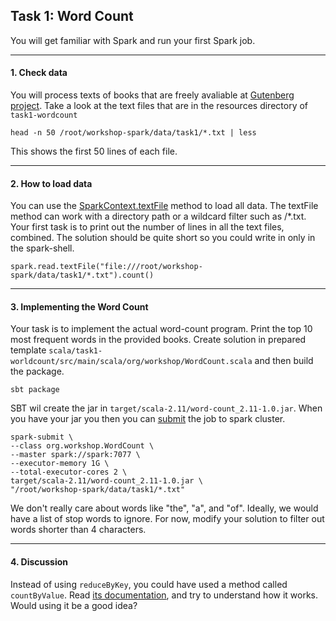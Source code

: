 ## Task 1: Word Count

You will get familiar with Spark and run your first Spark job.
___

#### 1. Check data
  You will process texts of books that are freely avaliable at [Gutenberg project](http://www.gutenberg.org/). Take a look at the text files that are in the resources directory of ```task1-wordcount```
  ```
  head -n 50 /root/workshop-spark/data/task1/*.txt | less
  ```
  This shows the first 50 lines of each file.
___

#### 2. How to load data
   You can use the [SparkContext.textFile](https://spark.apache.org/docs/2.2.0/api/scala/index.html#org.apache.spark.SparkContext) method to load all data. The textFile method can work with a directory path or a wildcard filter such as /*.txt.
  Your first task is to print out the number of lines in all the text files, combined. The solution should be quite short so you could write in only in the spark-shell.
  ```
  spark.read.textFile("file:///root/workshop-spark/data/task1/*.txt").count()
  ```
___

#### 3. Implementing the Word Count
  Your task is to implement the actual word-count program. Print the top 10 most frequent words in the provided books. Create solution in prepared template ```scala/task1-worldcount/src/main/scala/org/workshop/WordCount.scala``` and then build the package.
  ```
  sbt package
  ```
  SBT wil create the jar in ```target/scala-2.11/word-count_2.11-1.0.jar```. When you have your jar you then you can [submit](https://spark.apache.org/docs/latest/submitting-applications.html#launching-applications-with-spark-submit) the job to spark cluster.
  ```
  spark-submit \
  --class org.workshop.WordCount \
  --master spark://spark:7077 \
  --executor-memory 1G \
  --total-executor-cores 2 \
  target/scala-2.11/word-count_2.11-1.0.jar \
  "/root/workshop-spark/data/task1/*.txt"
  ```
  
  We don't really care about words like "the", "a", and "of". Ideally, we would have a list of stop words to ignore. For now, modify your solution to filter out words shorter than 4 characters.
___

#### 4. Discussion

Instead of using ```reduceByKey```, you could have used a method called ```countByValue```. Read [its documentation](https://spark.apache.org/docs/2.0.1/api/scala/index.html#org.apache.spark.rdd.RDD), and try to understand how it works. Would using it be a good idea?
